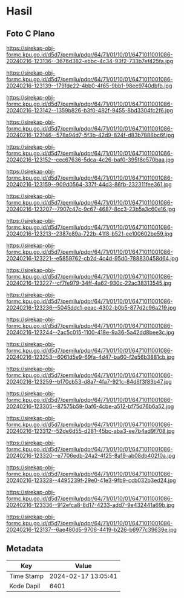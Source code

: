 # Hasil

## Foto C Plano

https://sirekap-obj-formc.kpu.go.id/d5d7/pemilu/pdpr/64/71/01/10/01/6471011001086-20240216-123136--3676d382-ebbc-4c34-93f2-733b7ef425fa.jpg

https://sirekap-obj-formc.kpu.go.id/d5d7/pemilu/pdpr/64/71/01/10/01/6471011001086-20240216-123139--179fde22-4bb0-4f65-9bb1-98ee9740dbfb.jpg

https://sirekap-obj-formc.kpu.go.id/d5d7/pemilu/pdpr/64/71/01/10/01/6471011001086-20240216-123142--1359b826-b3f0-482f-9455-8bd3304fc2f6.jpg

https://sirekap-obj-formc.kpu.go.id/d5d7/pemilu/pdpr/64/71/01/10/01/6471011001086-20240216-123146--578a94d7-5f3b-42d9-824f-d83b7888bc6f.jpg

https://sirekap-obj-formc.kpu.go.id/d5d7/pemilu/pdpr/64/71/01/10/01/6471011001086-20240216-123152--cec67636-5dca-4c26-baf0-395f8e570baa.jpg

https://sirekap-obj-formc.kpu.go.id/d5d7/pemilu/pdpr/64/71/01/10/01/6471011001086-20240216-123159--909d0564-337f-44d3-86fb-232311fee361.jpg

https://sirekap-obj-formc.kpu.go.id/d5d7/pemilu/pdpr/64/71/01/10/01/6471011001086-20240216-123207--7907c47c-9c67-4687-8cc3-23b5a3c60e16.jpg

https://sirekap-obj-formc.kpu.go.id/d5d7/pemilu/pdpr/64/71/01/10/01/6471011001086-20240216-123213--2387c89a-722b-41f8-b521-ee100602be59.jpg

https://sirekap-obj-formc.kpu.go.id/d5d7/pemilu/pdpr/64/71/01/10/01/6471011001086-20240216-123221--e5859762-cb2d-4c4d-95d0-788830458d64.jpg

https://sirekap-obj-formc.kpu.go.id/d5d7/pemilu/pdpr/64/71/01/10/01/6471011001086-20240216-123227--cf7fe979-34ff-4a62-930c-22ac38313545.jpg

https://sirekap-obj-formc.kpu.go.id/d5d7/pemilu/pdpr/64/71/01/10/01/6471011001086-20240216-123236--5045ddc1-eeac-4302-b0b5-877d2c96a219.jpg

https://sirekap-obj-formc.kpu.go.id/d5d7/pemilu/pdpr/64/71/01/10/01/6471011001086-20240216-123244--2ac5c015-1100-418e-9a36-5a42dd8bee3c.jpg

https://sirekap-obj-formc.kpu.go.id/d5d7/pemilu/pdpr/64/71/01/10/01/6471011001086-20240216-123253--6061d5e9-69fa-4d47-ba60-f2e56b3881cb.jpg

https://sirekap-obj-formc.kpu.go.id/d5d7/pemilu/pdpr/64/71/01/10/01/6471011001086-20240216-123259--b170cb53-d8a7-4fa7-921c-84d6f3f83b47.jpg

https://sirekap-obj-formc.kpu.go.id/d5d7/pemilu/pdpr/64/71/01/10/01/6471011001086-20240216-123305--87575b59-0af6-4cbe-a512-bf75d76b6a52.jpg

https://sirekap-obj-formc.kpu.go.id/d5d7/pemilu/pdpr/64/71/01/10/01/6471011001086-20240216-123312--52de6d55-d281-45bc-aba3-ee7b4ad9f708.jpg

https://sirekap-obj-formc.kpu.go.id/d5d7/pemilu/pdpr/64/71/01/10/01/6471011001086-20240216-123320--e7706edb-24a2-4f25-8a19-ab08db402f0a.jpg

https://sirekap-obj-formc.kpu.go.id/d5d7/pemilu/pdpr/64/71/01/10/01/6471011001086-20240216-123328--4495239f-29e0-41e3-9fb9-ccb032b3ed24.jpg

https://sirekap-obj-formc.kpu.go.id/d5d7/pemilu/pdpr/64/71/01/10/01/6471011001086-20240216-123336--912efca8-8d17-4233-add7-9e432441a69b.jpg

https://sirekap-obj-formc.kpu.go.id/d5d7/pemilu/pdpr/64/71/01/10/01/6471011001086-20240216-123137--6ae480d5-9706-4419-b226-b6977c39639e.jpg


## Metadata

| Key        | Value               |
| ---------- | ------------------- |
| Time Stamp | 2024-02-17 13:05:41 |
| Kode Dapil | 6401                |



